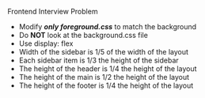 Frontend Interview Problem
- Modify ***only foreground.css*** to match the background
- Do **NOT** look at the background.css file
- Use display: flex
- Width of the sidebar is 1/5 of the width of the layout
- Each sidebar item is 1/3 the height of the sidebar
- The height of the header is 1/4 the height of the layout
- The height of the main is 1/2 the height of the layout
- The height of the footer is 1/4 the height of the layout
